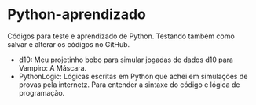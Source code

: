 # Python-aprendizado
Códigos para teste e aprendizado de Python.
Testando também como salvar e alterar os códigos no GitHub.

- d10: Meu projetinho bobo para simular jogadas de dados d10 para Vampiro: A Máscara.
- PythonLogic: Lógicas escritas em Python que achei em simulações de provas pela internetz. Para entender a sintaxe do código e lógica de programação.
